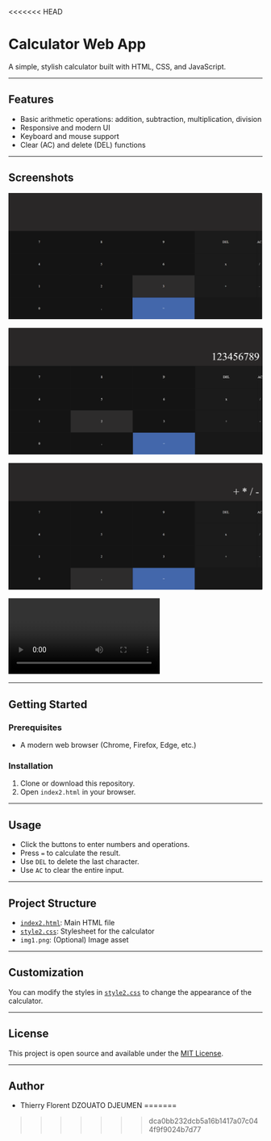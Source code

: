 <<<<<<< HEAD
# Calculator Web App

A simple, stylish calculator built with HTML, CSS, and JavaScript.

---

## Features

- Basic arithmetic operations: addition, subtraction, multiplication, division
- Responsive and modern UI
- Keyboard and mouse support
- Clear (AC) and delete (DEL) functions

---

## Screenshots

<!-- Add your screenshots below this line -->

![Calculator Pic 1](output.png)

![Calculator Pic 2](figures.png)

![Calculator Pic 3](operations.png)

![Test Video](videoTest.mp4)

---

## Getting Started

### Prerequisites

- A modern web browser (Chrome, Firefox, Edge, etc.)

### Installation

1. Clone or download this repository.
2. Open `index2.html` in your browser.

---

## Usage

- Click the buttons to enter numbers and operations.
- Press `=` to calculate the result.
- Use `DEL` to delete the last character.
- Use `AC` to clear the entire input.

---

## Project Structure

- [`index2.html`](index2.html): Main HTML file
- [`style2.css`](style2.css): Stylesheet for the calculator
- `img1.png`: (Optional) Image asset

---

## Customization

You can modify the styles in [`style2.css`](style2.css) to change the appearance of the calculator.

---

## License

This project is open source and available under the [MIT License](LICENSE).

---

## Author

- Thierry Florent DZOUATO DJEUMEN
=======

>>>>>>> dca0bb232dcb5a16b1417a07c044f9f9024b7d77
